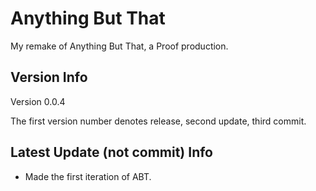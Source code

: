 # Anything But That

My remake of Anything But That, a Proof production.

## Version Info

Version 0.0.4

The first version number denotes release, second update, third commit.

## Latest Update (not commit) Info

- Made the first iteration of ABT.
